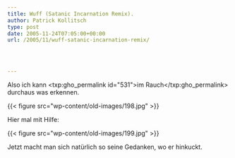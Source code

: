 ```yaml
---
title: Wuff (Satanic Incarnation Remix).
author: Patrick Kollitsch
type: post
date: 2005-11-24T07:05:00+00:00
url: /2005/11/wuff-satanic-incarnation-remix/




---
```

Also ich kann <txp:gho_permalink id="531">im Rauch</txp:gho_permalink> durchaus was erkennen. 

{{< figure src="wp-content/old-images/198.jpg" >}}

Hier mal mit Hilfe:

{{< figure src="wp-content/old-images/199.jpg" >}}

Jetzt macht man sich natürlich so seine Gedanken, wo er hinkuckt.
